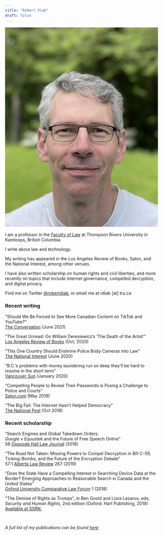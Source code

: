 ```yaml
---
title: "Robert Diab"
draft: false
---
```


![](/images/mypic2.jpg#right)

I am a professor in the [Faculty of Law](https://www.tru.ca/law.html) at Thompson Rivers University in Kamloops, British Columbia.

I write about law and technology.

My writing has appeared in the Los Angeles Review of Books, Salon, and the National Interest, among other venues.

I have also written scholarship on human rights and civil liberties, and more recently on topics that include internet governance, compelled decryption, and digital privacy.

Find me on Twitter [@robertdiab](https://twitter.com/robertdiab?lang=en), or email me at rdiab [at] tru.ca

### Recent writing

"Should We Be Forced to See More Canadian Content on TikTok and YouTube?"  
[The Conversation](https://theconversation.com/should-we-be-forced-to-see-more-canadian-content-on-tiktok-and-youtube-161318) (June 2021)

“The Great Unread: On William Deresiewicz’s ‘The Death of the Artist’”  
[Los Angeles Review of Books](https://lareviewofbooks.org/article/the-great-unread-on-william-deresiewiczs-the-death-of-the-artist/) (Oct, 2020)

“This One Country Should Enshrine Police Body Cameras into Law”  
[The National Interest](https://nationalinterest.org/blog/reboot/one-country-not-america-should-enshrine-police-body-cameras-law-162938) (June 2020)

"B.C.’s problems with money laundering run so deep they’ll be hard to resolve in the short term"  
[Vancouver Sun](https://vancouversun.com/opinion/robert-diab-b-c-s-problems-with-money-laundering-run-so-deep-theyll-be-hard-to-resolve-in-the-short-term) (January 2020)

“Compelling People to Reveal Their Passwords is Posing a Challenge to Police and Courts”  
[Salon.com](https://www.salon.com/2019/05/26/compelling-people-to-reveal-their-passwords-is-posing-a-challenge-to-police-and-courts_partner/) (May 2019)

“The Big Fail: The Internet Hasn’t Helped Democracy”  
[The National Post](https://nationalpost.com/pmn/news-pmn/big-fail-the-internet-hasnt-helped-democracy) (Oct 2018)


### Recent scholarship

“Search Engines and Global Takedown Orders:  
*Google v Equustek* and the Future of Free Speech Online”  
56 [Osgoode Hall Law Journal](https://digitalcommons.osgoode.yorku.ca/ohlj/vol56/iss2/1/) (2019)

“The Road Not Taken: Missing Powers to Compel Decryption in Bill C-59, Ticking-Bombs,
and the Future of the Encryption Debate”  
57:1 [Alberta Law Review](https://www.albertalawreview.com/index.php/ALR/article/view/2576) 267 (2019)

“Does the State Have a Compelling Interest in Searching Device Data at the Border?
Emerging Approaches to Reasonable Search in Canada and the United States”  
[Oxford University Comparative Law Forum](https://ouclf.law.ox.ac.uk/does-the-state-have-a-compelling-interest-in-searching-device-data-at-the-border-emerging-approaches-to-reasonable-search-in-canada-and-the-united-states/) 1 (2018)  

"The Demise of Rights as Trumps", in Ben Goold and Liora Lazarus, eds,
*Security and Human Rights*, 2nd edition (Oxford: Hart Publishing,
2019) [Available at SSRN.](https://papers.ssrn.com/sol3/papers.cfm?abstract_id=3393162)

&nbsp;

*A full list of my publications can be found [here](/full-list)*
